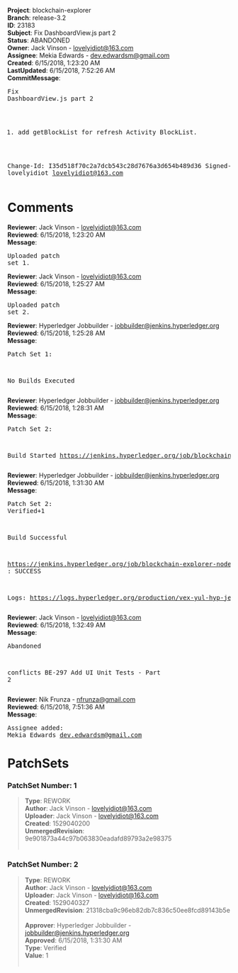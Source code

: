 <strong>Project</strong>: blockchain-explorer<br><strong>Branch</strong>: release-3.2<br><strong>ID</strong>: 23183<br><strong>Subject</strong>: Fix DashboardView.js part 2<br><strong>Status</strong>: ABANDONED<br><strong>Owner</strong>: Jack Vinson - lovelyidiot@163.com<br><strong>Assignee</strong>: Mekia Edwards - dev.edwardsm@gmail.com<br><strong>Created</strong>: 6/15/2018, 1:23:20 AM<br><strong>LastUpdated</strong>: 6/15/2018, 7:52:26 AM<br><strong>CommitMessage</strong>:<br><pre>Fix DashboardView.js part 2

1. add getBlockList for refresh Activity BlockList.

Change-Id: I35d518f70c2a7dcb543c28d7676a3d654b489d36
Signed-off-by: lovelyidiot <lovelyidiot@163.com>
</pre><h1>Comments</h1><strong>Reviewer</strong>: Jack Vinson - lovelyidiot@163.com<br><strong>Reviewed</strong>: 6/15/2018, 1:23:20 AM<br><strong>Message</strong>: <pre>Uploaded patch set 1.</pre><strong>Reviewer</strong>: Jack Vinson - lovelyidiot@163.com<br><strong>Reviewed</strong>: 6/15/2018, 1:25:27 AM<br><strong>Message</strong>: <pre>Uploaded patch set 2.</pre><strong>Reviewer</strong>: Hyperledger Jobbuilder - jobbuilder@jenkins.hyperledger.org<br><strong>Reviewed</strong>: 6/15/2018, 1:25:28 AM<br><strong>Message</strong>: <pre>Patch Set 1:

No Builds Executed</pre><strong>Reviewer</strong>: Hyperledger Jobbuilder - jobbuilder@jenkins.hyperledger.org<br><strong>Reviewed</strong>: 6/15/2018, 1:28:31 AM<br><strong>Message</strong>: <pre>Patch Set 2:

Build Started https://jenkins.hyperledger.org/job/blockchain-explorer-node6-verify-x86_64/193/</pre><strong>Reviewer</strong>: Hyperledger Jobbuilder - jobbuilder@jenkins.hyperledger.org<br><strong>Reviewed</strong>: 6/15/2018, 1:31:30 AM<br><strong>Message</strong>: <pre>Patch Set 2: Verified+1

Build Successful 

https://jenkins.hyperledger.org/job/blockchain-explorer-node6-verify-x86_64/193/ : SUCCESS

Logs: https://logs.hyperledger.org/production/vex-yul-hyp-jenkins-3/blockchain-explorer-node6-verify-x86_64/193</pre><strong>Reviewer</strong>: Jack Vinson - lovelyidiot@163.com<br><strong>Reviewed</strong>: 6/15/2018, 1:32:49 AM<br><strong>Message</strong>: <pre>Abandoned

conflicts BE-297 Add UI Unit Tests - Part 2</pre><strong>Reviewer</strong>: Nik Frunza - nfrunza@gmail.com<br><strong>Reviewed</strong>: 6/15/2018, 7:51:36 AM<br><strong>Message</strong>: <pre>Assignee added: Mekia Edwards <dev.edwardsm@gmail.com></pre><h1>PatchSets</h1><h3>PatchSet Number: 1</h3><blockquote><strong>Type</strong>: REWORK<br><strong>Author</strong>: Jack Vinson - lovelyidiot@163.com<br><strong>Uploader</strong>: Jack Vinson - lovelyidiot@163.com<br><strong>Created</strong>: 1529040200<br><strong>UnmergedRevision</strong>: 9e901873a44c97b063830eadafd89793a2e98375<br><br></blockquote><h3>PatchSet Number: 2</h3><blockquote><strong>Type</strong>: REWORK<br><strong>Author</strong>: Jack Vinson - lovelyidiot@163.com<br><strong>Uploader</strong>: Jack Vinson - lovelyidiot@163.com<br><strong>Created</strong>: 1529040327<br><strong>UnmergedRevision</strong>: 21318cba9c96eb82db7c836c50ee8fcd89143b5e<br><br><strong>Approver</strong>: Hyperledger Jobbuilder - jobbuilder@jenkins.hyperledger.org<br><strong>Approved</strong>: 6/15/2018, 1:31:30 AM<br><strong>Type</strong>: Verified<br><strong>Value</strong>: 1<br><br></blockquote>